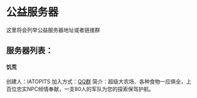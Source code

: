 # 公益服务器

这里将会列举公益服务器地址或者链接群

## 服务器列表：
#### 饥荒
创建人：IATOPITS
加入方式：[QQ群](http://qm.qq.com/cgi-bin/qm/qr?_wv=1027&k=yBJ6vVb0RuYOYz_8Tfzu1KYC6P-sDS1e&authKey=FdIAOQQ1n9jLilRhAkuDK9uwx4PXxI6Lb7xRJ7GPJSIvWnRnYJIYk%2FWgstfyw2vY&noverify=0&group_code=294072398)
简介：超级大农场、各种食物一应俱全，上百位忠实NPC倾情奉献，一支80人的军队为您的探索保驾护航。
